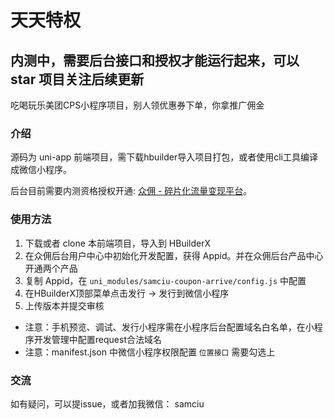 
# 天天特权

## 内测中，需要后台接口和授权才能运行起来，可以 star 项目关注后续更新

吃喝玩乐美团CPS小程序项目，别人领优惠券下单，你拿推广佣金

### 介绍

源码为 uni-app 前端项目，需下载hbuilder导入项目打包，或者使用cli工具编译成微信小程序。

后台目前需要内测资格授权开通: [众佣 - 碎片化流量变现平台](http://admin.wxthe.com/)。


### 使用方法
1. 下载或者 clone 本前端项目，导入到 HBuilderX
2. 在众佣后台用户中心中初始化开发配置，获得 Appid。并在众佣后台产品中心开通两个产品
3. 复制 Appid，在 `uni_modules/samciu-coupon-arrive/config.js` 中配置
4. 在HBuilderX顶部菜单点击发行 -> 发行到微信小程序
5. 上传版本并提交审核

- 注意：手机预览、调试、发行小程序需在小程序后台配置域名白名单，在小程序开发管理中配置request合法域名
- 注意：manifest.json 中微信小程序权限配置 `位置接口` 需要勾选上

### 交流

如有疑问，可以提issue，或者加我微信： samciu
